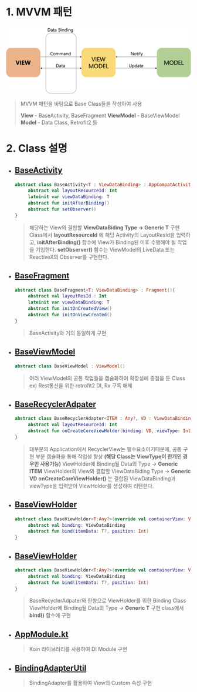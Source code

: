 # 1. MVVM 패턴


![image-20200811183451112](./image-mvvm.png)

> MVVM 패턴을 바탕으로 Base Class들을 작성하여 사용
>
> **View** - BaseActivity, BaseFragment
> **ViewModel** - BaseViewModel
> **Model** - Data Class, Retrofit2 등

# 2. Class 설명

- ## [BaseActivity](https://github.com/Hulrara/android_base/blob/master/app/src/main/java/kr/taehoon/baseapplication/base/BaseActivity.kt)


  ```kotlin
  abstract class BaseActivity<T : ViewDataBinding> : AppCompatActivity(){
       abstract val layoutResourceId: Int
       lateinit var viewDataBinding: T
       abstract fun initAfterBinding()
       abstract fun setObserver()
  }
  ```

  > 해당하는 View와 결합할 **ViewDataBiding Type -> Generic T**
  > 구현 Class에서 **layoutResourceId** 에 해당 Activity의 LayoutResId을 입력하고, **initAfterBinding()** 함수에 View가 Binding된 이후 수행해야 될 작업을 기입한다.
  > **setObserver()** 함수는 ViewModel의 LiveData 또는 ReactiveX의 Observer를 구현한다.

- ## [BaseFragment](https://github.com/Hulrara/android_base/blob/master/app/src/main/java/kr/taehoon/baseapplication/base/BaseFragment.kt)

  ```kotlin
  abstract class BaseFragment<T: ViewDataBinding> : Fragment(){
       abstract val layoutResId : Int
       lateinit var viewDataBinding: T
       abstract fun initOnCreatedView()
       abstract fun initOnViewCreated()
  }
  ```

  > BaseActivity와 거의 동일하게 구현

  

- ## [BaseViewModel](https://github.com/Hulrara/android_base/blob/master/app/src/main/java/kr/taehoon/baseapplication/base/BaseViewModel.kt)

  ```kotlin
  abstract class BaseViewModel : ViewModel()
  ```

  > 여러 ViewModel의 공통 작업들을 캡슐화하여 확장성에 중점을 둔 Class
  > ex) Rest통신을 위한 retrofit2 DI, Rx 구독 해제

  

- ## [BaseRecyclerAdpater](https://github.com/Hulrara/android_base/blob/master/app/src/main/java/kr/taehoon/baseapplication/base/BaseRecyclerAdapter.kt)

  ```kotlin
  abstract class BaseRecyclerAdapter<ITEM : Any?, VD : ViewDataBinding>{
       abstract val layoutResourceId: Int
       abstract fun onCreateCoreViewHolder(binding: VD, viewType: Int): BaseViewHolder<ITEM>
  }
  ```

  > 대부분의 Application에서 RecyclerView는 필수요소이기때문에, 공통 구현 부분 캡슐화을 통해 작업성 향상 **(해당 Class는 ViewType이 한개인 경우만 사용가능)**
  > ViewHolder에 Binding될 Data의 Type -> **Generic ITEM**
  > ViewHolder의 View와 결합할 ViewDataBiding Type -> **Generic VD**
  > **onCreateCoreViewHolder()** 는 결합된 ViewDataBinding과 viewType을 입력받아 ViewHolder를 생성하여 리턴한다.

  

- ## [BaseViewHolder](https://github.com/Hulrara/android_base/blob/master/app/src/main/java/kr/taehoon/baseapplication/base/BaseViewHolder.kt)

  ```kotlin
  abstract class BaseViewHolder<T:Any?>(override val containerView: View) :RecyclerView.ViewHolder(containerView),LayoutContainer {
       abstract val binding: ViewDataBinding
       abstract fun bind(itemData: T?, position: Int)
  }
  ```

- ## [BaseViewHolder](https://github.com/Hulrara/android_base/blob/master/app/src/main/java/kr/taehoon/baseapplication/base/BaseViewHolder.kt)

  ```kotlin
  abstract class BaseViewHolder<T:Any?>(override val containerView: View) :RecyclerView.ViewHolder(containerView),LayoutContainer {
       abstract val binding: ViewDataBinding
       abstract fun bind(itemData: T?, position: Int)
  }
  ```

  > BaseRecyclerAdpater와 한쌍으로 ViewHolder를 위한 Binding Class
  > ViewHolder에 Binding될 Data의 Type -> **Generic T**
  > 구현 class에서 **bind()** 함수에 구현

- ## [AppModule.kt](https://github.com/Hulrara/android_base/blob/master/app/src/main/java/kr/taehoon/baseapplication/util/AppModule.kt)
  > Koin 라이브러리를 사용하여 DI Module 구현

- ## [BindingAdapterUtil](https://github.com/Hulrara/android_base/blob/master/app/src/main/java/kr/taehoon/baseapplication/util/BindingAdapterUtil.kt)
  > BindingAdapter를 활용하여 View의 Custom 속성 구현
